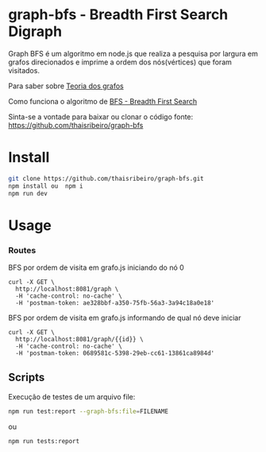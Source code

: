 # graph-bfs - Breadth First Search Digraph

Graph BFS é um algoritmo em node.js que realiza a pesquisa por largura em grafos direcionados e imprime a ordem dos nós(vértices) que foram visitados.

Para saber sobre [Teoria dos grafos](https://pt.wikipedia.org/wiki/Teoria_dos_grafos) 

Como funciona o algoritmo de [BFS - Breadth First Search](https://hackernoon.com/breadth-first-search-in-javascript-e655cd824fa4)

Sinta-se a vontade para baixar ou clonar o código fonte:
https://github.com/thaisribeiro/graph-bfs

# Install

```bash
git clone https://github.com/thaisribeiro/graph-bfs.git
npm install ou  npm i
npm run dev
```
# Usage
### Routes
BFS por ordem de visita em grafo.js iniciando do nó 0
```cURL
curl -X GET \
  http://localhost:8081/graph \
  -H 'cache-control: no-cache' \
  -H 'postman-token: ae328bbf-a350-75fb-56a3-3a94c18a0e18'
```
BFS por ordem de visita em grafo.js informando de qual nó deve iniciar
```cURL
curl -X GET \
  http://localhost:8081/graph/{{id}} \
  -H 'cache-control: no-cache' \
  -H 'postman-token: 0689581c-5398-29eb-cc61-13861ca8984d'
```

## Scripts
Execução de testes de um arquivo file: 
```bash
npm run test:report --graph-bfs:file=FILENAME
```
ou
```bash
npm run tests:report 
```
